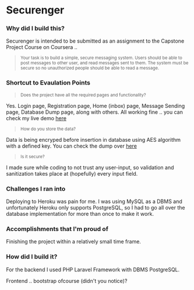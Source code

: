 # Securenger
<h3>Why did I build this?</h3>
    <p>Securenger is intended to be submitted as an assignment to the Capstone Project Course on Coursera ..</p>
    <p>
        <blockquote><small>Your task is to build a simple, secure messaging system. Users should be able to post messages to other user,
            and read messages sent to them. The system must be secure so no unauthorized people should be able to read a message.</small></blockquote></p>
</p>
                <h3>Shortcut to Evaulation Points</h3>
                   <p><blockquote><small>
                        Does the project have all the required pages and functionality?</small>
                    </blockquote></p>
                    <p>Yes. Login page, Registration page, Home (inbox) page, Message Sending page, Database Dump page, along with others. All working fine .. you can check my live demo <a href="https://streamable.com/1u23q">here</a> <p>
                    </p>
                    <p>
                        <blockquote><small>
                            How do you store the data?</small>
                        </blockquote>
                        <p>Data is being encryped before insertion in database using AES algorithm with a defined key. You can check the dump over <a href="http://securenger.herokuapp.com/dbdump">here</a> <p>
                        </p>
                        <p>
                            <blockquote><small>
                                Is it secure?</small>
                            </blockquote>
                            <p>I made sure while coding to not trust any user-input, so validation and sanitization takes place at (hopefully) every input field. <p>
                            </p>
                            <p>
                                <h3>Challenges I ran into</h3>
                                <p>Deploying to Heroku was pain for me. I was using MySQL as a DBMS and unfortunately Heroku only supports PostgreSQL, so I had to go all over the database implementation
                                    for more than once to make it work. <p>
                                </p>
                                <h3>Accomplishments that I'm proud of</h3>
                                <p>Finishing the project within a relatively small time frame. <p>
                                </p>
                                <h3>How did I build it?</h3>
                                <p>For the backend I used PHP Laravel Framework with DBMS PostgreSQL.</p>
                                <p>Frontend .. bootstrap ofcourse (didn't you notice)?</p>
